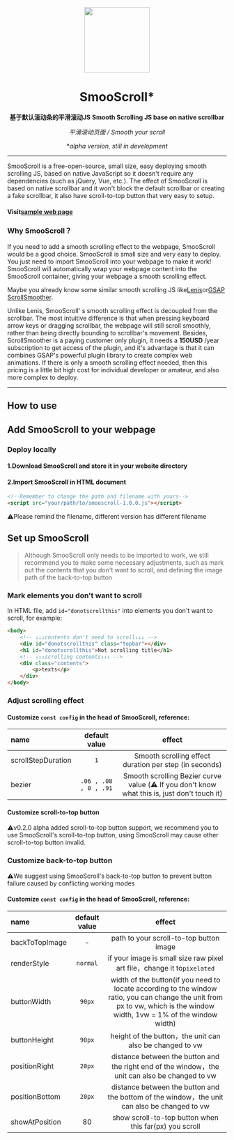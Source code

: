 <div align="center">
<a href="https://shuninyu.github.io/SmooScroll">
  <img src="https://ik.imagekit.io/shunin/SmooScroll/smooscroll-logo.svg" height="150px" />
</a>

# SmooScroll*

**基于默认滚动条的平滑滚动JS**
**Smooth Scrolling JS base on native scrollbar**

*平滑滚动页面 / Smooth your scroll*

**alpha version, still in development*
</div>

---
SmooScroll is a free-open-source, small size, easy deploying smooth scrolling JS, based on native JavaScript so it doesn't require any dependencies (such as jQuery, Vue, etc.).
The effect of SmooScroll is based on native scrollbar and it won't block the default scrollbar or creating a fake scrollbar, it also have scroll-to-top button that very easy to setup.
#### Visit[sample web page](https://shuninyu.github.io/SmooScroll/)

### Why SmooScroll？
If you need to add a smooth scrolling effect to the webpage, SmooScroll would be a good choice. SmooScroll is small size and very easy to deploy. You just need to import SmooScroll into your webpage to make it work!<br>SmooScroll will automatically wrap your webpage content into the SmooScroll container, giving your webpage a smooth scrolling effect.

Maybe you already know some similar smooth scrolling JS like[Lenis](https://github.com/darkroomengineering/lenis)or[GSAP ScrollSmoother](https://gsap.com/docs/v3/Plugins/ScrollSmoother/).

Unlike Lenis, SmooScroll' s smooth scrolling effect is decoupled from the scrollbar. The most intuitive difference is that when pressing keyboard arrow keys or dragging scrollbar, the webpage will still scroll smoothly, rather than being directly bounding to scrollbar's movement.
Besides, ScrollSmoother is a paying customer only plugin, it needs a **150USD** /year subscription to get access of the plugin, and it's advantage is that it can combines GSAP's powerful plugin library to create complex web animations. If there is only a smooth scrolling effect needed, then this pricing is a little bit high cost for individual developer or amateur, and also more complex to deploy.

---
## How to use
## Add SmooScroll to your webpage
### Deploy locally
#### 1.Download SmooScroll and store it in your website directory
#### 2.Import SmooScroll in HTML document
```html
<!--Remember to change the path and filename with yours-->
<script src="your/path/to/smooscroll-1.0.0.js"></script>
```
⚠️Please remind the filename, different version has different filename
## Set up SmooScroll
>Although SmooScroll only needs to be imported to work, we still recommend you to make some necessary adjustments, such as mark out the contents that you don't want to scroll, and defining the image path of the back-to-top button
### Mark elements you don't want to scroll
In HTML file, add ```id="donotscrollthis"``` into elements you don't want to scroll, for example:
```html
<body>
    <!-- ↓↓↓contents don't need to scroll↓↓↓ -->
    <div id="donotscrollthis" class="topbar"></div>
    <h1 id="donotscrollthis">Not scrolling title</h1>
    <!-- ↓↓↓scrolling contents↓↓↓ -->
    <div class="contents">
        <p>texts</p>
    </div>
</body>
```
### Adjust scrolling effect
#### Customize ```const config``` in the head of SmooScroll, reference:

|name|default value|effect|
|:---|:---:|:---:|
|scrollStepDuration|```1```|Smooth scrolling effect duration per step (in seconds)|
|bezier|```.06 , .08 , 0 , .91```|Smooth scrolling Bezier curve value (⚠️ If you don't know what this is, just don't touch it)|

#### Customize scroll-to-top button
⚠️v0.2.0 alpha added scroll-to-top button support, we recommend you to use SmooScroll's scroll-to-top button, using SmooScroll may cause other scroll-to-top button invalid.
### Customize back-to-top button
⚠️We suggest using SmooScroll's back-to-top button to prevent button failure caused by conflicting working modes
#### Customize ```const config``` in the head of SmooScroll, reference:
|name|default value|effect|
|:---|:---:|:---:|
|backToTopImage|-|path to your scroll-to-top button image|
|renderStyle|```normal```|if your image is small size raw pixel art file，change it to```pixelated```|
|buttonWidth|```90px```|width of the button(if you need to locate according to the window ratio, you can change the unit from px to vw, which is the window width, 1vw = 1% of the window width)|
|buttonHeight|```90px```|height of the button，the unit can also be changed to vw|
|positionRight|```20px```|distance between the button and the right end of the window，the unit can also be changed to vw|
|positionBottom|```20px```|distance between the button and the bottom of the window，the unit can also be changed to vw|
|showAtPosition|80|show scroll-to-top button when this far(px) you scroll|